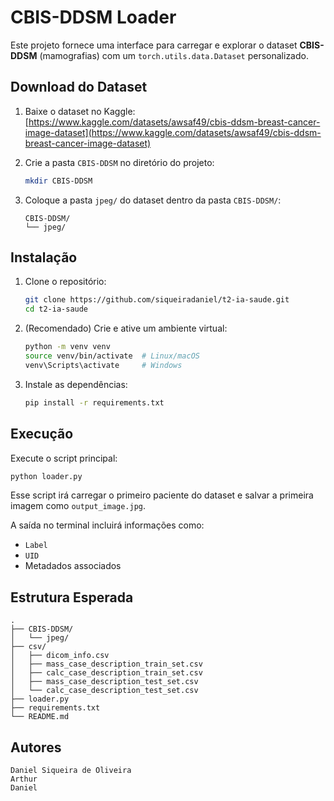 # CBIS-DDSM Loader

Este projeto fornece uma interface para carregar e explorar o dataset **CBIS-DDSM** (mamografias) com um `torch.utils.data.Dataset` personalizado.

## Download do Dataset

1. Baixe o dataset no Kaggle:
   [https://www.kaggle.com/datasets/awsaf49/cbis-ddsm-breast-cancer-image-dataset](https://www.kaggle.com/datasets/awsaf49/cbis-ddsm-breast-cancer-image-dataset)

2. Crie a pasta `CBIS-DDSM` no diretório do projeto:

   ```bash
   mkdir CBIS-DDSM
   ```

3. Coloque a pasta `jpeg/` do dataset dentro da pasta `CBIS-DDSM/`:

   ```
   CBIS-DDSM/
   └── jpeg/
   ```

## Instalação

1. Clone o repositório:

   ```bash
   git clone https://github.com/siqueiradaniel/t2-ia-saude.git
   cd t2-ia-saude
   ```

2. (Recomendado) Crie e ative um ambiente virtual:

   ```bash
   python -m venv venv
   source venv/bin/activate  # Linux/macOS
   venv\Scripts\activate     # Windows
   ```

3. Instale as dependências:

   ```bash
   pip install -r requirements.txt
   ```

## Execução

Execute o script principal:

```bash
python loader.py
```

Esse script irá carregar o primeiro paciente do dataset e salvar a primeira imagem como `output_image.jpg`.

A saída no terminal incluirá informações como:

* `Label`
* `UID`
* Metadados associados

## Estrutura Esperada

```
.
├── CBIS-DDSM/
│   └── jpeg/
├── csv/
│   ├── dicom_info.csv
│   ├── mass_case_description_train_set.csv
│   ├── calc_case_description_train_set.csv
│   ├── mass_case_description_test_set.csv
│   └── calc_case_description_test_set.csv
├── loader.py
├── requirements.txt
└── README.md
```

## Autores

```
Daniel Siqueira de Oliveira
Arthur
Daniel
```